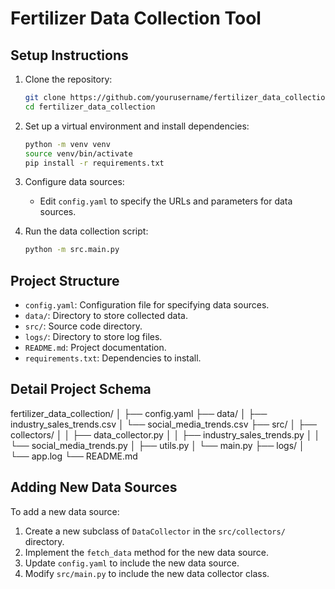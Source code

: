 # Fertilizer Data Collection Tool

## Setup Instructions

1. Clone the repository:
    ```bash
    git clone https://github.com/yourusername/fertilizer_data_collection.git
    cd fertilizer_data_collection
    ```

2. Set up a virtual environment and install dependencies:
    ```bash
    python -m venv venv
    source venv/bin/activate
    pip install -r requirements.txt
    ```

3. Configure data sources:
    - Edit `config.yaml` to specify the URLs and parameters for data sources.

4. Run the data collection script:
    ```bash
    python -m src.main.py
    ```

## Project Structure

- `config.yaml`: Configuration file for specifying data sources.
- `data/`: Directory to store collected data.
- `src/`: Source code directory.
- `logs/`: Directory to store log files.
- `README.md`: Project documentation.
- `requirements.txt`: Dependencies to install.

## Detail Project Schema

fertilizer_data_collection/
│
├── config.yaml
├── data/
│   ├── industry_sales_trends.csv
│   └── social_media_trends.csv
├── src/
│   ├── collectors/
│   │   ├── data_collector.py
│   │   ├── industry_sales_trends.py
│   │   └── social_media_trends.py
│   ├── utils.py
│   └── main.py
├── logs/
│   └── app.log
└── README.md


## Adding New Data Sources

To add a new data source:
1. Create a new subclass of `DataCollector` in the `src/collectors/` directory.
2. Implement the `fetch_data` method for the new data source.
3. Update `config.yaml` to include the new data source.
4. Modify `src/main.py` to include the new data collector class.
